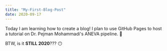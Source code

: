 ```yaml
---
title: "My-First-Blog-Post"
date: 2020-09-17
---
```


Today I am learning how to create a blog! I plan to use GitHub Pages to host a tutorial on Dr. Pejman Mohammadi's ANEVA pipeline. :muscle:

BTW, is it **STILL 2020**??? :no_mouth:
